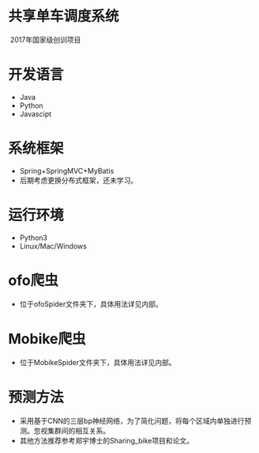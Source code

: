 共享单车调度系统
====================
 2017年国家级创训项目
 
# 开发语言
* Java
* Python
* Javascipt
 
# 系统框架
* Spring+SpringMVC+MyBatis
* 后期考虑更换分布式框架，还未学习。
 
# 运行环境
* Python3
* Linux/Mac/Windows

# ofo爬虫
* 位于ofoSpider文件夹下，具体用法详见内部。
 
# Mobike爬虫
* 位于MobikeSpider文件夹下，具体用法详见内部。
 
# 预测方法
* 采用基于CNN的三层bp神经网络，为了简化问题，将每个区域内单独进行预测。忽视集群间的相互关系。
* 其他方法推荐参考郑宇博士的Sharing_bike项目和论文。

